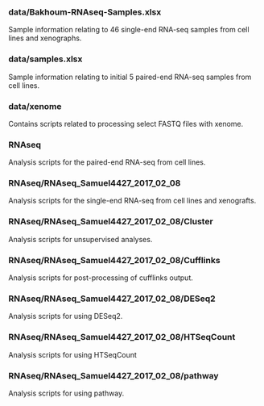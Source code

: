 ### data/Bakhoum-RNAseq-Samples.xlsx

Sample information relating to 46 single-end RNA-seq samples from cell lines and xenographs.

### data/samples.xlsx

Sample information relating to initial 5 paired-end RNA-seq samples from cell lines.

### data/xenome

Contains scripts related to processing select FASTQ files with xenome.

### RNAseq

Analysis scripts for the paired-end RNA-seq from cell lines.

### RNAseq/RNAseq_Samuel4427_2017_02_08

Analysis scripts for the single-end RNA-seq from cell lines and xenografts.

### RNAseq/RNAseq_Samuel4427_2017_02_08/Cluster

Analysis scripts for unsupervised analyses.

### RNAseq/RNAseq_Samuel4427_2017_02_08/Cufflinks

Analysis scripts for post-processing of cufflinks output.

### RNAseq/RNAseq_Samuel4427_2017_02_08/DESeq2

Analysis scripts for using DESeq2.

### RNAseq/RNAseq_Samuel4427_2017_02_08/HTSeqCount

Analysis scripts for using HTSeqCount

### RNAseq/RNAseq_Samuel4427_2017_02_08/pathway

Analysis scripts for using pathway.